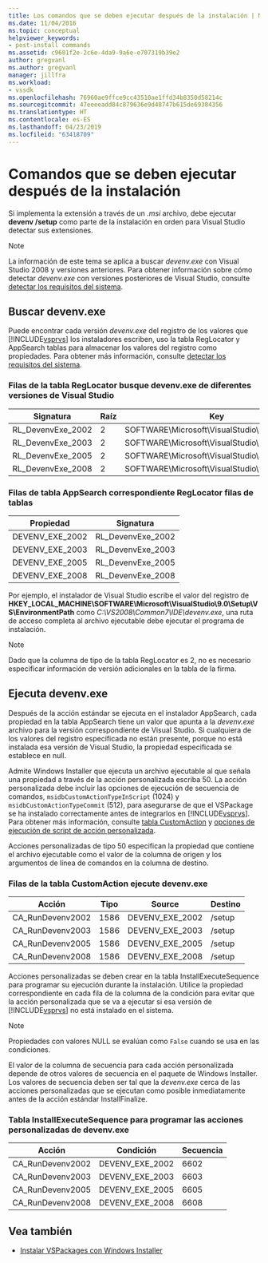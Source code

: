 ```yaml
---
title: Los comandos que se deben ejecutar después de la instalación | Microsoft Docs
ms.date: 11/04/2016
ms.topic: conceptual
helpviewer_keywords:
- post-install commands
ms.assetid: c9601f2e-2c6e-4da9-9a6e-e707319b39e2
author: gregvanl
ms.author: gregvanl
manager: jillfra
ms.workload:
- vssdk
ms.openlocfilehash: 76960ae9ffce9cc43510ae1ffd34b8350d58214c
ms.sourcegitcommit: 47eeeeadd84c879636e9d48747b615de69384356
ms.translationtype: HT
ms.contentlocale: es-ES
ms.lasthandoff: 04/23/2019
ms.locfileid: "63418709"
---
```

# <a name="commands-that-must-be-run-after-installation"></a>Comandos que se deben ejecutar después de la instalación
Si implementa la extensión a través de un *.msi* archivo, debe ejecutar **devenv /setup** como parte de la instalación en orden para Visual Studio detectar sus extensiones.

> [!NOTE]
> La información de este tema se aplica a buscar *devenv.exe* con Visual Studio 2008 y versiones anteriores. Para obtener información sobre cómo detectar *devenv.exe* con versiones posteriores de Visual Studio, consulte [detectar los requisitos del sistema](../../extensibility/internals/detecting-system-requirements.md).

## <a name="find-devenvexe"></a>Buscar devenv.exe
 Puede encontrar cada versión *devenv.exe* del registro de los valores que [!INCLUDE[vsprvs](../../code-quality/includes/vsprvs_md.md)] los instaladores escriben, uso la tabla RegLocator y AppSearch tablas para almacenar los valores del registro como propiedades. Para obtener más información, consulte [detectar los requisitos del sistema](../../extensibility/internals/detecting-system-requirements.md).

### <a name="reglocator-table-rows-to-locate-devenvexe-from-different-versions-of-visual-studio"></a>Filas de la tabla RegLocator busque devenv.exe de diferentes versiones de Visual Studio

|Signatura|Raíz|Key|Name|Tipo|
|-----------------|----------|---------|----------|----------|
|RL_DevenvExe_2002|2|SOFTWARE\Microsoft\VisualStudio\7.0\Setup\VS|EnvironmentPath|2|
|RL_DevenvExe_2003|2|SOFTWARE\Microsoft\VisualStudio\7.1\Setup\VS|EnvironmentPath|2|
|RL_DevenvExe_2005|2|SOFTWARE\Microsoft\VisualStudio\8.0\Setup\VS|EnvironmentPath|2|
|RL_DevenvExe_2008|2|SOFTWARE\Microsoft\VisualStudio\9.0\Setup\VS|EnvironmentPath|2|

### <a name="appsearch-table-rows-for-corresponding-reglocator-table-rows"></a>Filas de tabla AppSearch correspondiente RegLocator filas de tablas

|Propiedad|Signatura|
|--------------|-----------------|
|DEVENV_EXE_2002|RL_DevenvExe_2002|
|DEVENV_EXE_2003|RL_DevenvExe_2003|
|DEVENV_EXE_2005|RL_DevenvExe_2005|
|DEVENV_EXE_2008|RL_DevenvExe_2008|

 Por ejemplo, el instalador de Visual Studio escribe el valor del registro de **HKEY_LOCAL_MACHINE\SOFTWARE\Microsoft\VisualStudio\9.0\Setup\VS\EnvironmentPath** como *C:\VS2008\Common7\IDE\devenv.exe*, una ruta de acceso completa al archivo ejecutable debe ejecutar el programa de instalación.

> [!NOTE]
> Dado que la columna de tipo de la tabla RegLocator es 2, no es necesario especificar información de versión adicionales en la tabla de la firma.

## <a name="run-devenvexe"></a>Ejecuta devenv.exe
 Después de la acción estándar se ejecuta en el instalador AppSearch, cada propiedad en la tabla AppSearch tiene un valor que apunta a la *devenv.exe* archivo para la versión correspondiente de Visual Studio. Si cualquiera de los valores del registro especificada no están presente, porque no está instalada esa versión de Visual Studio, la propiedad especificada se establece en null.

 Admite Windows Installer que ejecuta un archivo ejecutable al que señala una propiedad a través de la acción personalizada escriba 50. La acción personalizada debe incluir las opciones de ejecución de secuencia de comandos, `msidbCustomActionTypeInScript` (1024) y `msidbCustomActionTypeCommit` (512), para asegurarse de que el VSPackage se ha instalado correctamente antes de integrarlos en [!INCLUDE[vsprvs](../../code-quality/includes/vsprvs_md.md)]. Para obtener más información, consulte [tabla CustomAction](https://docs.microsoft.com/windows/desktop/msi/customaction-table) y [opciones de ejecución de script de acción personalizada](https://docs.microsoft.com/windows/desktop/msi/custom-action-in-script-execution-options).

 Acciones personalizadas de tipo 50 especifican la propiedad que contiene el archivo ejecutable como el valor de la columna de origen y los argumentos de línea de comandos en la columna de destino.

### <a name="customaction-table-rows-to-run-devenvexe"></a>Filas de la tabla CustomAction ejecute devenv.exe

|Acción|Tipo|Source|Destino|
|------------|----------|------------|------------|
|CA_RunDevenv2002|1586|DEVENV_EXE_2002|/setup|
|CA_RunDevenv2003|1586|DEVENV_EXE_2003|/setup|
|CA_RunDevenv2005|1586|DEVENV_EXE_2005|/setup|
|CA_RunDevenv2008|1586|DEVENV_EXE_2008|/setup|

 Acciones personalizadas se deben crear en la tabla InstallExecuteSequence para programar su ejecución durante la instalación. Utilice la propiedad correspondiente en cada fila de la columna de la condición para evitar que la acción personalizada que se va a ejecutar si esa versión de [!INCLUDE[vsprvs](../../code-quality/includes/vsprvs_md.md)] no está instalado en el sistema.

> [!NOTE]
> Propiedades con valores NULL se evalúan como `False` cuando se usa en las condiciones.

 El valor de la columna de secuencia para cada acción personalizada depende de otros valores de secuencia en el paquete de Windows Installer. Los valores de secuencia deben ser tal que la *devenv.exe* cerca de las acciones personalizadas que se ejecutan como posible inmediatamente antes de la acción estándar InstallFinalize.

### <a name="installexecutesequence-table-to-schedule-the-devenvexe-custom-actions"></a>Tabla InstallExecuteSequence para programar las acciones personalizadas de devenv.exe

|Acción|Condición|Secuencia|
|------------|---------------|--------------|
|CA_RunDevenv2002|DEVENV_EXE_2002|6602|
|CA_RunDevenv2003|DEVENV_EXE_2003|6603|
|CA_RunDevenv2005|DEVENV_EXE_2005|6605|
|CA_RunDevenv2008|DEVENV_EXE_2008|6608|

## <a name="see-also"></a>Vea también
- [Instalar VSPackages con Windows Installer](../../extensibility/internals/installing-vspackages-with-windows-installer.md)
